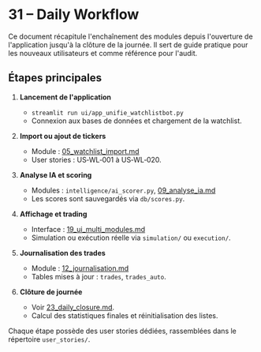 # 31 – Daily Workflow

Ce document récapitule l'enchaînement des modules depuis l'ouverture de l'application jusqu'à la clôture de la journée. Il sert de guide pratique pour les nouveaux utilisateurs et comme référence pour l'audit.

## Étapes principales

1. **Lancement de l'application**
   - `streamlit run ui/app_unifie_watchlistbot.py`
   - Connexion aux bases de données et chargement de la watchlist.

2. **Import ou ajout de tickers**
   - Module : [05_watchlist_import.md](05_watchlist_import.md)
   - User stories : US‑WL‑001 à US‑WL‑020.

3. **Analyse IA et scoring**
   - Modules : `intelligence/ai_scorer.py`, [09_analyse_ia.md](09_analyse_ia.md)
   - Les scores sont sauvegardés via `db/scores.py`.

4. **Affichage et trading**
   - Interface : [19_ui_multi_modules.md](19_ui_multi_modules.md)
   - Simulation ou exécution réelle via `simulation/` ou `execution/`.

5. **Journalisation des trades**
   - Module : [12_journalisation.md](12_journalisation.md)
   - Tables mises à jour : `trades`, `trades_auto`.

6. **Clôture de journée**
   - Voir [23_daily_closure.md](23_daily_closure.md).
   - Calcul des statistiques finales et réinitialisation des listes.

Chaque étape possède des user stories dédiées, rassemblées dans le répertoire `user_stories/`.
